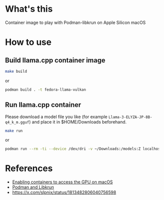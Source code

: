 # What's this

Container image to play with Podman-libkrun on Apple Silicon macOS

# How to use

## Build llama.cpp container image

```sh
make build
```

or

```sh
podman build . -t fedora-llama-vulkan
```

## Run llama.cpp container

Please download a model file you like (for example `Llama-3-ELYZA-JP-8B-q4_k_m.gguf`) and place it in $HOME/Downloads beforehand.

```sh
make run
```

or

```sh
podman run --rm -ti --device /dev/dri -v ~/Downloads:/models:Z localhost/fedora-llama-vulkan main --temp 0 -m models/Llama-3-ELYZA-JP-8B-q4_k_m.gguf -b 512 -ngl 99 -p "Podmanのlibkrun providerについて教えて下さい"
```

# References
- [Enabling containers to access the GPU on macOS](https://sinrega.org/2024-03-06-enabling-containers-gpu-macos/)
- [Podman and Libkrun](https://blog.podman.io/2024/07/podman-and-libkrun/)
- https://x.com/slpnix/status/1813482806040756598
